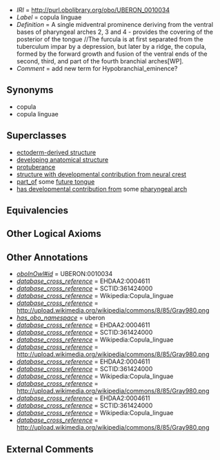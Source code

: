  * *IRI* = http://purl.obolibrary.org/obo/UBERON_0010034
 * *Label* = copula linguae
 * *Definition* = A single midventral prominence deriving from the ventral bases of pharyngeal arches 2, 3 and 4 - provides the covering of the posterior of the tongue  //The furcula is at first separated from the tuberculum impar by a depression, but later by a ridge, the copula, formed by the forward growth and fusion of the ventral ends of the second, third, and part of the fourth branchial arches[WP].
 * *Comment* = add new term for Hypobranchial_eminence?

## Synonyms

 * copula
 * copula linguae

## Superclasses

 * [ectoderm-derived structure](../../UBERON/21/UBERON_0004121.md)
 * [developing anatomical structure](../../UBERON/23/UBERON_0005423.md)
 * [protuberance](../../UBERON/88/UBERON_0010188.md)
 * [structure with developmental contribution from neural crest](../../UBERON/14/UBERON_0010314.md)
 * [part_of](../../BFO/50/BFO_0000050.md) some [future tongue](../../UBERON/56/UBERON_0010056.md)
 * [has developmental contribution from](../../RO/54/RO_0002254.md) some [pharyngeal arch](../../UBERON/39/UBERON_0002539.md)

## Equivalencies


## Other Logical Axioms


## Other Annotations

 * *[oboInOwl#id](../../id/oboInOwl#id.md)* = UBERON:0010034
 * *[database_cross_reference](../../ef/oboInOwl#hasDbXref.md)* = EHDAA2:0004611
 * *[database_cross_reference](../../ef/oboInOwl#hasDbXref.md)* = SCTID:361424000
 * *[database_cross_reference](../../ef/oboInOwl#hasDbXref.md)* = Wikipedia:Copula_linguae
 * *[database_cross_reference](../../ef/oboInOwl#hasDbXref.md)* = http://upload.wikimedia.org/wikipedia/commons/8/85/Gray980.png
 * *[has_obo_namespace](../../ce/oboInOwl#hasOBONamespace.md)* = uberon
 * *[database_cross_reference](../../ef/oboInOwl#hasDbXref.md)* = EHDAA2:0004611
 * *[database_cross_reference](../../ef/oboInOwl#hasDbXref.md)* = SCTID:361424000
 * *[database_cross_reference](../../ef/oboInOwl#hasDbXref.md)* = Wikipedia:Copula_linguae
 * *[database_cross_reference](../../ef/oboInOwl#hasDbXref.md)* = http://upload.wikimedia.org/wikipedia/commons/8/85/Gray980.png
 * *[database_cross_reference](../../ef/oboInOwl#hasDbXref.md)* = EHDAA2:0004611
 * *[database_cross_reference](../../ef/oboInOwl#hasDbXref.md)* = SCTID:361424000
 * *[database_cross_reference](../../ef/oboInOwl#hasDbXref.md)* = Wikipedia:Copula_linguae
 * *[database_cross_reference](../../ef/oboInOwl#hasDbXref.md)* = http://upload.wikimedia.org/wikipedia/commons/8/85/Gray980.png
 * *[database_cross_reference](../../ef/oboInOwl#hasDbXref.md)* = EHDAA2:0004611
 * *[database_cross_reference](../../ef/oboInOwl#hasDbXref.md)* = SCTID:361424000
 * *[database_cross_reference](../../ef/oboInOwl#hasDbXref.md)* = Wikipedia:Copula_linguae
 * *[database_cross_reference](../../ef/oboInOwl#hasDbXref.md)* = http://upload.wikimedia.org/wikipedia/commons/8/85/Gray980.png

## External Comments

